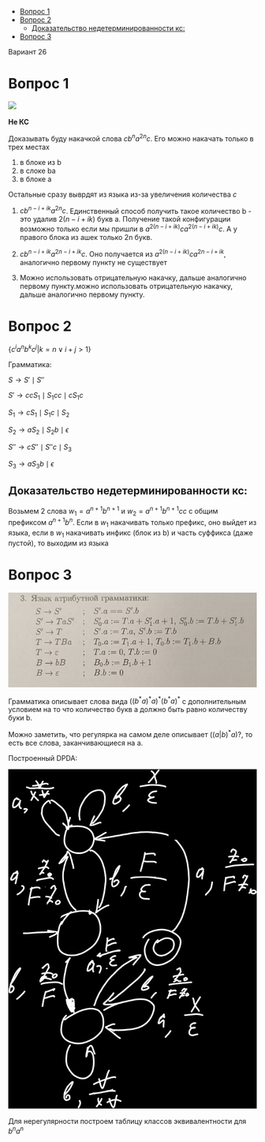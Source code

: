 <!--toc:start-->
- [Вопрос 1](#вопрос-1)
- [Вопрос 2](#вопрос-2)
  - [Доказательство недетерминированности кс:](#доказательство-недетерминированности-кс)
- [Вопрос 3](#вопрос-3)
<!--toc:end-->

Вариант 26

# Вопрос 1

![](img/2024-01-07-20-29-13.png)

**Не КС**

Доказывать буду накачкой слова $c b^n a^{2n} c$. Его можно накачать только в трех местах

1. в блоке из b
2. в слоке ba
3. в блоке a

Остальные сразу выврдят из языка из-за увеличения количества $с$

1. $c b^{n - i + ik} a ^ {2n} c$. Единственный способ получить такое количество b - это удалив $2 (n - i + ik)$ букв a. Получение такой конфигурации возможно только если мы пришли в $a^{2(n - i + ik)} c a^{2(n - i + ik)} c$. А у правого блока из ашек только 2n букв. 

2. $c b^{n - i + ik} a^ {2n - i + ik} c$. Оно получается из $a^{2(n - i + ik)}ca^{2n-i + ik}$, аналогично первому пункту не существует 

3. Можно использовать отрицательную накачку, дальше аналогично первому пункту.можно использовать отрицательную накачку, дальше аналогично первому пункту.


# Вопрос 2

$\{c^i a^n b^k c^j \vert k = n \vee i + j > 1\}$

Грамматика:

$S \rightarrow S' \mid S''$

$S' \rightarrow cc S_1 \mid S_1 cc \mid c S_1 c$

$S_1 \rightarrow c S_1 \mid S_1 c \mid S_2$

$S_2 \rightarrow a S_2 \mid S_2 b \mid \epsilon$

$S'' \rightarrow  c S'' \mid S'' c \mid S_3$

$S_3 \rightarrow a S_3 b \mid \epsilon$

## Доказательство недетерминированности кс:
Возьмем 2 слова $w_1=a^{n+1} b^{n + 1}$ и $w_2=a^{n+1}b^{n+1} cc$ с общим префиксом $а^{n+1}b^{n}$. 
Если в $w_1$ накачивать только префикс, оно выйдет из языка, если в $w_1$ 
накачивать инфикс (блок из b) и часть суффикса (даже пустой), то выходим из языка

# Вопрос 3

![Alt text](image.png)

Грамматика описывает слова вида $((b^* a)^* a)^* (b^* a)^*$ с дополнительным условием на то что количество 
букв a должно быть равно количеству буки b.

Можно заметить, что регулярка на самом деле описывает $((a|b)^*a)?$, то есть все слова, заканчивающиеся на a.

Построенный DPDA:

![Alt text](image-2.png)

Для нерегулярности построем таблицу классов эквивалентности для $b^n a^n$
